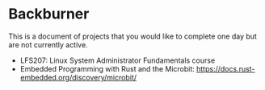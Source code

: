 # Backburner
This is a document of projects that you would like to complete one day but are not currently active.
- LFS207: Linux System Administrator Fundamentals course
- Embedded Programming with Rust and the Microbit: https://docs.rust-embedded.org/discovery/microbit/

